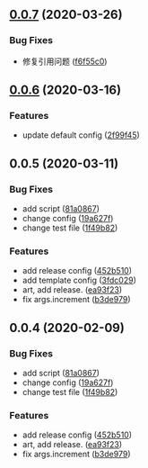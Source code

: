 ## [0.0.7](https://github.com/MicroAppJS/plugin-deploy/compare/v0.0.6...v0.0.7) (2020-03-26)


### Bug Fixes

* 修复引用问题 ([f6f55c0](https://github.com/MicroAppJS/plugin-deploy/commit/f6f55c028cd38b50f48d0a74d19c7e6eca0b6c51))

## [0.0.6](https://github.com/MicroAppJS/plugin-deploy/compare/v0.0.5...v0.0.6) (2020-03-16)


### Features

* update default config ([2f99f45](https://github.com/MicroAppJS/plugin-deploy/commit/2f99f4548cd5a6da08b41716cd613696cbe09498))

## 0.0.5 (2020-03-11)


### Bug Fixes

* add script ([81a0867](https://github.com/MicroAppJS/plugin-deploy/commit/81a0867ef67e9efa9b1a6c586b6a8b1b5c4ec57a))
* change config ([19a627f](https://github.com/MicroAppJS/plugin-deploy/commit/19a627f5c1a86e128dc61ec20f47f7abce74a086))
* change test file ([1f49b82](https://github.com/MicroAppJS/plugin-deploy/commit/1f49b8221ddd45627915beeda58b66c93402e6a3))


### Features

* add release config ([452b510](https://github.com/MicroAppJS/plugin-deploy/commit/452b5108de7454d10d2af9240a10a0f891891014))
* add template config ([3fdc029](https://github.com/MicroAppJS/plugin-deploy/commit/3fdc029506301c38afbd391485710a209f47949b))
* art, add release. ([ea93f23](https://github.com/MicroAppJS/plugin-deploy/commit/ea93f23defd4928f67a759c03eaa7928577da6c4))
* fix args.increment ([b3de979](https://github.com/MicroAppJS/plugin-deploy/commit/b3de979d8dc9258817e30c7b99245026a64c7088))

## 0.0.4 (2020-02-09)

### Bug Fixes

* add script ([81a0867](https://github.com/MicroAppJS/plugin-deploy/commit/81a0867ef67e9efa9b1a6c586b6a8b1b5c4ec57a))
* change config ([19a627f](https://github.com/MicroAppJS/plugin-deploy/commit/19a627f5c1a86e128dc61ec20f47f7abce74a086))
* change test file ([1f49b82](https://github.com/MicroAppJS/plugin-deploy/commit/1f49b8221ddd45627915beeda58b66c93402e6a3))

### Features

* add release config ([452b510](https://github.com/MicroAppJS/plugin-deploy/commit/452b5108de7454d10d2af9240a10a0f891891014))
* art, add release. ([ea93f23](https://github.com/MicroAppJS/plugin-deploy/commit/ea93f23defd4928f67a759c03eaa7928577da6c4))
* fix args.increment ([b3de979](https://github.com/MicroAppJS/plugin-deploy/commit/b3de979d8dc9258817e30c7b99245026a64c7088))
